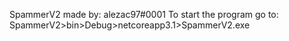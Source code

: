 SpammerV2 made by: alezac97#0001
To start the program go to: SpammerV2>bin>Debug>netcoreapp3.1>SpammerV2.exe
